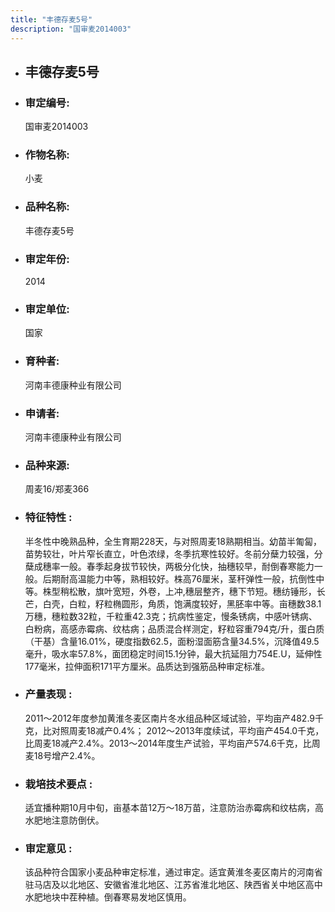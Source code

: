 ```yaml
---
title: "丰德存麦5号"
description: "国审麦2014003"
---
```

* ## 丰德存麦5号
* ###  审定编号:  
   国审麦2014003

*  ### 作物名称:  
   小麦

*   ###  品种名称: 
    丰德存麦5号

*   ### 审定年份: 
    2014

*   ### 审定单位:  
    国家

*   ### 育种者:  
    河南丰德康种业有限公司

*   ### 申请者:  
    河南丰德康种业有限公司

*   ### 品种来源:  
    周麦16/郑麦366

*   ### 特征特性 : 
    半冬性中晚熟品种，全生育期228天，与对照周麦18熟期相当。幼苗半匍匐，苗势较壮，叶片窄长直立，叶色浓绿，冬季抗寒性较好。冬前分蘖力较强，分蘖成穗率一般。春季起身拔节较快，两极分化快，抽穗较早，耐倒春寒能力一般。后期耐高温能力中等，熟相较好。株高76厘米，茎秆弹性一般，抗倒性中等。株型稍松散，旗叶宽短，外卷，上冲,穗层整齐，穗下节短。穗纺锤形，长芒，白壳，白粒，籽粒椭圆形，角质，饱满度较好，黑胚率中等。亩穗数38.1万穗，穗粒数32粒，千粒重42.3克；抗病性鉴定，慢条锈病，中感叶锈病、白粉病，高感赤霉病、纹枯病；品质混合样测定，籽粒容重794克/升，蛋白质（干基）含量16.01%，硬度指数62.5，面粉湿面筋含量34.5%，沉降值49.5毫升，吸水率57.8%，面团稳定时间15.1分钟，最大抗延阻力754E.U，延伸性177毫米，拉伸面积171平方厘米。品质达到强筋品种审定标准。

*   ### 产量表现 : 
    2011～2012年度参加黄淮冬麦区南片冬水组品种区域试验，平均亩产482.9千克，比对照周麦18减产0.4%； 2012～2013年度续试，平均亩产454.0千克，比周麦18减产2.4%。2013～2014年度生产试验，平均亩产574.6千克，比周麦18号增产2.4%。

*   ### 栽培技术要点 : 
    适宜播种期10月中旬，亩基本苗12万～18万苗，注意防治赤霉病和纹枯病，高水肥地注意防倒伏。

*   ### 审定意见 : 
    该品种符合国家小麦品种审定标准，通过审定。适宜黄淮冬麦区南片的河南省驻马店及以北地区、安徽省淮北地区、江苏省淮北地区、陕西省关中地区高中水肥地块中茬种植。倒春寒易发地区慎用。
